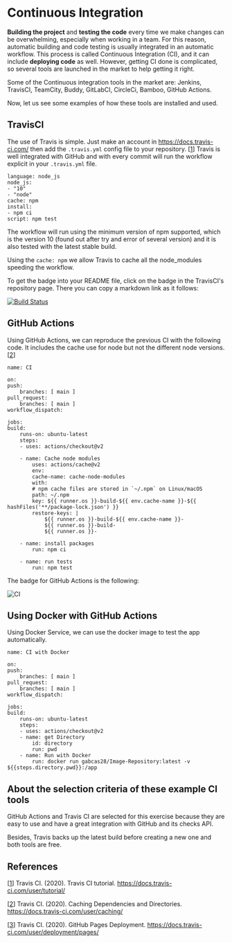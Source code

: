 # Continuous Integration

**Building the project** and **testing the code** every time we make changes can be overwhelming, especially when working in a team. For this reason, automatic building and code testing is usually integrated in an automatic workflow. This process is called Continuous Integration (CI), and it can include **deploying code** as well. However, getting CI done is complicated, so several tools are launched in the market to help getting it right.

Some of the Continuous integration tools in the market are: Jenkins, TravisCI, TeamCity, Buddy, GitLabCI, CircleCi, Bamboo, GitHub Actions.

Now, let us see some examples of how these tools are installed and used.

## TravisCI

The use of Travis is simple. Just make an account in https://docs.travis-ci.com/ then add the `.travis.yml` config file to your repository. [[1]]
Travis is well integrated with GitHub and with every commit will run the workflow explicit in your `.travis.yml`  file.

    language: node_js
    node_js:
    - "10"
    - "node"
    cache: npm
    install:
    - npm ci
    script: npm test

The workflow will run using the minimum version of npm supported, which is the version 10 (found out after try and error of several version) and it is also tested with the latest stable build.

Using the `cache: npm` we allow Travis to cache all the node_modules speeding the workflow.

To get the badge into your README file, click on the badge in the TravisCI's repository page. There you can copy a markdown link as it follows:

[![Build Status](https://travis-ci.com/GabCas28/Image-Repository.svg?branch=main)](https://travis-ci.com/GabCas28/Image-Repository)

## GitHub Actions

Using GitHub Actions, we can reproduce the previous CI with the following code. It includes the cache use for node but not the different node versions. [[2]]

    name: CI

    on:
    push:
        branches: [ main ]
    pull_request:
        branches: [ main ]
    workflow_dispatch:

    jobs:
    build:
        runs-on: ubuntu-latest
        steps:
        - uses: actions/checkout@v2
            
        - name: Cache node modules
            uses: actions/cache@v2
            env:
            cache-name: cache-node-modules
            with:
            # npm cache files are stored in `~/.npm` on Linux/macOS
            path: ~/.npm
            key: ${{ runner.os }}-build-${{ env.cache-name }}-${{ hashFiles('**/package-lock.json') }}
            restore-keys: |
                ${{ runner.os }}-build-${{ env.cache-name }}-
                ${{ runner.os }}-build-
                ${{ runner.os }}-
            
        - name: install packages
            run: npm ci
            
        - name: run tests
            run: npm test

The badge for GitHub Actions is the following:

![CI](https://github.com/GabCas28/Image-Repository/workflows/CI/badge.svg)&nbsp;&nbsp;

## Using Docker with GitHub Actions

Using Docker Service, we can use the docker image to test the app automatically.

    name: CI with Docker

    on:
    push:
        branches: [ main ]
    pull_request:
        branches: [ main ]
    workflow_dispatch:

    jobs:
    build:
        runs-on: ubuntu-latest
        steps:
        - uses: actions/checkout@v2
        - name: get Directory
            id: directory
            run: pwd    
        - name: Run with Docker
            run: docker run gabcas28/Image-Repository:latest -v ${{steps.directory.pwd}}:/app

## About the selection criteria of these example CI tools

GitHub Actions and Travis CI are selected for this exercise because they are easy to use and have a great integration with GitHub and its checks API.

Besides, Travis backs up the latest build before creating a new one and both tools are free.

## References

[[1]] Travis CI. (2020). Travis CI tutorial. https://docs.travis-ci.com/user/tutorial/

[[2]] Travis CI. (2020). Caching Dependencies and Directories. https://docs.travis-ci.com/user/caching/

[[3]] Travis CI. (2020). GitHub Pages Deployment. https://docs.travis-ci.com/user/deployment/pages/

[1]:https://docs.travis-ci.com/user/tutorial/
[2]:https://docs.travis-ci.com/user/caching/
[3]:https://docs.travis-ci.com/user/deployment/pages/
